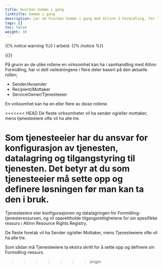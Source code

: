 ```yaml
---
title: Hvordan komme i gang
linktitle: Komme i gang
description: Lær om hvordan komme i gang med Altinn 3 Formidling, for tjenesteeiere, avsendere og mottakere
tags: []
toc: false
weight: 30
---
```


{{% notice warning  %}}
I arbeid.
{{% /notice %}}

{{<children />}}

På grunn av de ulike rollene en virksomhet kan ha i samhandling med Altinn Formidling, har vi delt veiledningene i flere deler basert på den aktuelle rollen;

- Sender/Avsender
- Recipient/Mottaker
- ServiceOwner/Tjenesteeier

En virksomhet kan ha en eller flere av disse rollene.

<<<<<<< HEAD
De fleste virksomheter vil ha sender og/eller mottaker, mens tjenesteeiere ofte vil ha alle tre.

Som **tjenesteeier** har du ansvar for konfigurasjon av tjenesten, datalagring og tilgangstyring til tjenesten. Det betyr at du som tjenesteeier må sette opp og definere løsningen før man kan ta den i bruk.
=======
Tjenesteeiere eier konfigurasjonen og datalagringen for Formidling-tjenesteressursen, og vil opprettholde tilgangsrettighetene for sin spesifikke ressurs i Altinn Resource Rights Registry.

De fleste foretak vil ha Sender og/eller Mottaker, mens Tjenesteeiere ofte vil ha alle tre.

Som sådan må Tjenesteeiere ta ekstra skritt for å sette opp og definere sin Formidling-ressurs.
>>>>>>> origin

